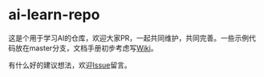 # ai-learn-repo

这是个用于学习AI的仓库，欢迎大家PR，一起共同维护，共同完善。一些示例代码放在master分支，文档手册初步考虑写[Wiki](https://github.com/Mr-LiuDC/ai-learn-repo/wiki)。

有什么好的建议想法，欢迎[Issue](https://github.com/Mr-LiuDC/ai-learn-repo/issues)留言。
